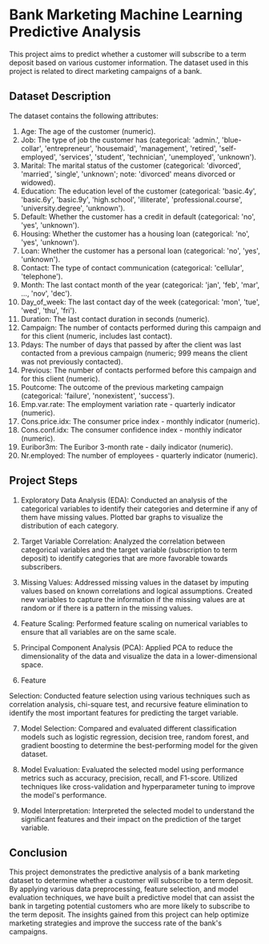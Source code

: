 # Bank Marketing Machine Learning Predictive Analysis

This project aims to predict whether a customer will subscribe to a term deposit based on various customer information. The dataset used in this project is related to direct marketing campaigns of a bank.

## Dataset Description

The dataset contains the following attributes:

1. Age: The age of the customer (numeric).
2. Job: The type of job the customer has (categorical: 'admin.', 'blue-collar', 'entrepreneur', 'housemaid', 'management', 'retired', 'self-employed', 'services', 'student', 'technician', 'unemployed', 'unknown').
3. Marital: The marital status of the customer (categorical: 'divorced', 'married', 'single', 'unknown'; note: 'divorced' means divorced or widowed).
4. Education: The education level of the customer (categorical: 'basic.4y', 'basic.6y', 'basic.9y', 'high.school', 'illiterate', 'professional.course', 'university.degree', 'unknown').
5. Default: Whether the customer has a credit in default (categorical: 'no', 'yes', 'unknown').
6. Housing: Whether the customer has a housing loan (categorical: 'no', 'yes', 'unknown').
7. Loan: Whether the customer has a personal loan (categorical: 'no', 'yes', 'unknown').
8. Contact: The type of contact communication (categorical: 'cellular', 'telephone').
9. Month: The last contact month of the year (categorical: 'jan', 'feb', 'mar', ..., 'nov', 'dec').
10. Day_of_week: The last contact day of the week (categorical: 'mon', 'tue', 'wed', 'thu', 'fri').
11. Duration: The last contact duration in seconds (numeric).
12. Campaign: The number of contacts performed during this campaign and for this client (numeric, includes last contact).
13. Pdays: The number of days that passed by after the client was last contacted from a previous campaign (numeric; 999 means the client was not previously contacted).
14. Previous: The number of contacts performed before this campaign and for this client (numeric).
15. Poutcome: The outcome of the previous marketing campaign (categorical: 'failure', 'nonexistent', 'success').
16. Emp.var.rate: The employment variation rate - quarterly indicator (numeric).
17. Cons.price.idx: The consumer price index - monthly indicator (numeric).
18. Cons.conf.idx: The consumer confidence index - monthly indicator (numeric).
19. Euribor3m: The Euribor 3-month rate - daily indicator (numeric).
20. Nr.employed: The number of employees - quarterly indicator (numeric).

## Project Steps

1. Exploratory Data Analysis (EDA): Conducted an analysis of the categorical variables to identify their categories and determine if any of them have missing values. Plotted bar graphs to visualize the distribution of each category.

2. Target Variable Correlation: Analyzed the correlation between categorical variables and the target variable (subscription to term deposit) to identify categories that are more favorable towards subscribers.

3. Missing Values: Addressed missing values in the dataset by imputing values based on known correlations and logical assumptions. Created new variables to capture the information if the missing values are at random or if there is a pattern in the missing values.

4. Feature Scaling: Performed feature scaling on numerical variables to ensure that all variables are on the same scale.

5. Principal Component Analysis (PCA): Applied PCA to reduce the dimensionality of the data and visualize the data in a lower-dimensional space.

6. Feature

 Selection: Conducted feature selection using various techniques such as correlation analysis, chi-square test, and recursive feature elimination to identify the most important features for predicting the target variable.

7. Model Selection: Compared and evaluated different classification models such as logistic regression, decision tree, random forest, and gradient boosting to determine the best-performing model for the given dataset.

8. Model Evaluation: Evaluated the selected model using performance metrics such as accuracy, precision, recall, and F1-score. Utilized techniques like cross-validation and hyperparameter tuning to improve the model's performance.

9. Model Interpretation: Interpreted the selected model to understand the significant features and their impact on the prediction of the target variable.

## Conclusion

This project demonstrates the predictive analysis of a bank marketing dataset to determine whether a customer will subscribe to a term deposit. By applying various data preprocessing, feature selection, and model evaluation techniques, we have built a predictive model that can assist the bank in targeting potential customers who are more likely to subscribe to the term deposit. The insights gained from this project can help optimize marketing strategies and improve the success rate of the bank's campaigns.
